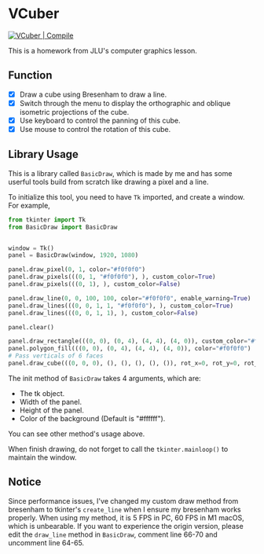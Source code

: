 # VCuber

[![VCuber | Compile](https://github.com/Evyde/VCuber/actions/workflows/VCuberCompile.yml/badge.svg?branch=master)](https://github.com/Evyde/VCuber/actions/workflows/VCuberCompile.yml)

This is a homework from JLU's computer graphics lesson.

## Function

- [X] Draw a cube using Bresenham to draw a line.
- [X] Switch through the menu to display the orthographic and oblique isometric projections of the cube.
- [X] Use keyboard to control the panning of this cube.
- [X] Use mouse to control the rotation of this cube.

## Library Usage

This is a library called `BasicDraw`, which is made by me and has some userful tools build from scratch like drawing a pixel and a line.

To initialize this tool, you need to have `Tk` imported, and create a window. For example,

```python
from tkinter import Tk
from BasicDraw import BasicDraw


window = Tk()
panel = BasicDraw(window, 1920, 1080)

panel.draw_pixel(0, 1, color="#f0f0f0")
panel.draw_pixels(((0, 1, "#f0f0f0"), ), custom_color=True)
panel.draw_pixels(((0, 1), ), custom_color=False)

panel.draw_line(0, 0, 100, 100, color="#f0f0f0", enable_warning=True)
panel.draw_lines(((0, 0, 1, 1, "#f0f0f0"), ), custom_color=True)
panel.draw_lines(((0, 0, 1, 1), ), custom_color=False)

panel.clear()

panel.draw_rectangle(((0, 0), (0, 4), (4, 4), (4, 0)), custom_color="#f0f0f0")
panel.polygon_fill(((0, 0), (0, 4), (4, 4), (4, 0)), color="#f0f0f0")
# Pass verticals of 6 faces
panel.draw_cube(((0, 0, 0), (), (), (), (), ()), rot_x=0, rot_y=0, rot_z=0, method="正")
```

The init method of `BasicDraw` takes 4 arguments, which are:

- The tk object.
- Width of the panel.
- Height of the panel.
- Color of the background (Default is "#ffffff").

You can see other method's usage above. 

When finish drawing, do not forget to call the `tkinter.mainloop()` to maintain the window.

## Notice

Since performance issues, I've changed my custom draw method from bresenham to tkinter's `create_line`
when I ensure my bresenham works properly. When using my method, it is 5 FPS in PC, 60 FPS in M1 macOS,
which is unbearable. If you want to experience the origin version, please edit the `draw_line` method in `BasicDraw`,
comment line 66-70 and uncomment line 64-65.
